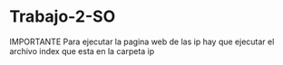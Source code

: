 # Trabajo-2-SO
IMPORTANTE
Para ejecutar la pagina web de las ip hay que ejecutar el archivo index que esta en la carpeta ip

